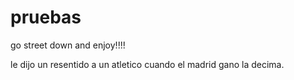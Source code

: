 # pruebas

go street down and enjoy!!!!

le dijo un resentido a un atletico cuando el madrid gano la decima.
